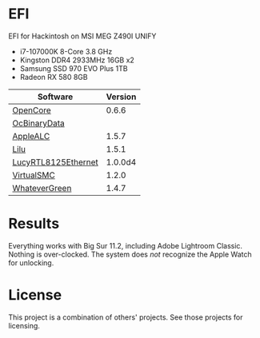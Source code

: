 # EFI
EFI for Hackintosh on MSI MEG Z490I UNIFY
* i7-107000K 8-Core 3.8 GHz
* Kingston DDR4 2933MHz 16GB x2
* Samsung SSD 970 EVO Plus 1TB
* Radeon RX 580 8GB

Software | Version
-------- | -------
[OpenCore](https://github.com/acidanthera/OpenCorePkg) | 0.6.6
[OcBinaryData](https://github.com/acidanthera/OcBinaryData) | 
[AppleALC](https://github.com/acidanthera/AppleALC) | 1.5.7
[Lilu](https://github.com/acidanthera/Lilu) | 1.5.1
[LucyRTL8125Ethernet](https://www.insanelymac.com/forum/topic/343542-lucyrtl8125ethernetkext-for-realtek-rtl8125) | 1.0.0d4
[VirtualSMC](https://github.com/acidanthera/VirtualSMC) | 1.2.0
[WhateverGreen](https://github.com/acidanthera/WhateverGreen) | 1.4.7

# Results
Everything works with Big Sur 11.2, including Adobe Lightroom Classic. Nothing is over-clocked. The system does *not* recognize the Apple Watch for unlocking.

# License
This project is a combination of others' projects. See those projects for licensing.
